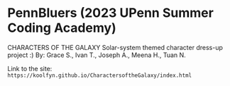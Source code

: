# PennBluers (2023 UPenn Summer Coding Academy)

CHARACTERS OF THE GALAXY
Solar-system themed character dress-up project :)
By: Grace S., Ivan T., Joseph A., Meena H., Tuan N.

Link to the site: `https://koolfyn.github.io/CharactersoftheGalaxy/index.html`


